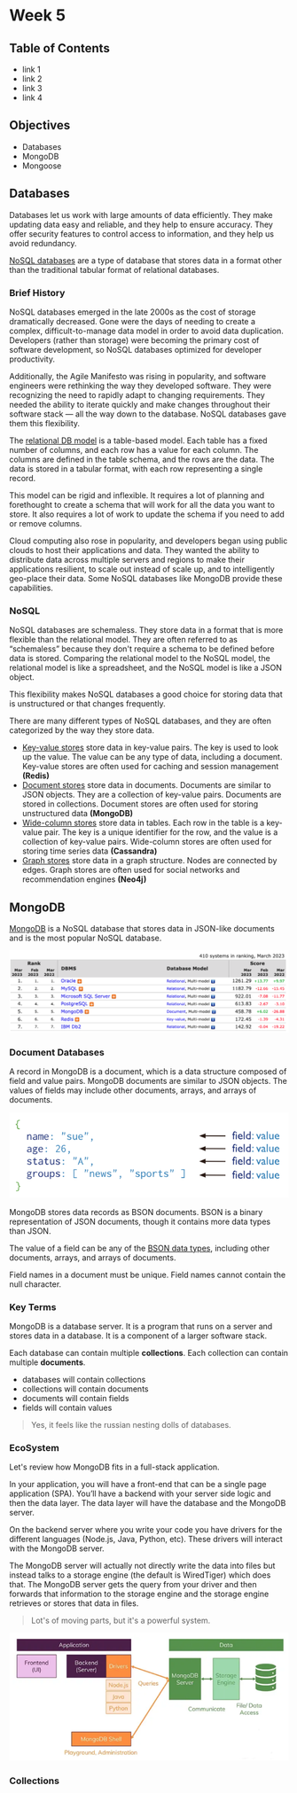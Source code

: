 # Week 5

## Table of Contents
  - link 1
  - link 2
  - link 3
  - link 4

## Objectives
- Databases
- MongoDB
- Mongoose


## Databases

Databases let us work with large amounts of data efficiently. They make updating data easy and reliable, and they help to ensure accuracy. 
They offer security features to control access to information, and they help us avoid redundancy.

[NoSQL databases](https://www.mongodb.com/nosql-explained) are a type of database that stores data in a format other than the traditional tabular format of relational databases.

### Brief History

NoSQL databases emerged in the late 2000s as the cost of storage dramatically decreased. Gone were the days of needing to create a complex, difficult-to-manage data model in order to avoid data duplication. Developers (rather than storage) were becoming the primary cost of software development, so NoSQL databases optimized for developer productivity.

Additionally, the Agile Manifesto was rising in popularity, and software engineers were rethinking the way they developed software. They were recognizing the need to rapidly adapt to changing requirements. They needed the ability to iterate quickly and make changes throughout their software stack — all the way down to the database. NoSQL databases gave them this flexibility.

The [relational DB model](https://www.ibm.com/topics/relational-databases) is a table-based model. Each table has a fixed number of columns, and each row has a value for each column. The columns are defined in the table schema, and the rows are the data. The data is stored in a tabular format, with each row representing a single record. 

This model can be rigid and inflexible. It requires a lot of planning and forethought to create a schema that will work for all the data you want to store. It also requires a lot of work to update the schema if you need to add or remove columns.

Cloud computing also rose in popularity, and developers began using public clouds to host their applications and data. They wanted the ability to distribute data across multiple servers and regions to make their applications resilient, to scale out instead of scale up, and to intelligently geo-place their data. Some NoSQL databases like MongoDB provide these capabilities.

### NoSQL

NoSQL databases are schemaless. They store data in a format that is more flexible than the relational model. They are often referred to as “schemaless” because they don't require a schema to be defined before data is stored.
Comparing the relational model to the NoSQL model, the relational model is like a spreadsheet, and the NoSQL model is like a JSON object.

This flexibility makes NoSQL databases a good choice for storing data that is unstructured or that changes frequently.

There are many different types of NoSQL databases, and they are often categorized by the way they store data.

  - [Key-value stores](https://redis.com/nosql/key-value-databases/) store data in key-value pairs. The key is used to look up the value. The value can be any type of data, including a document. Key-value stores are often used for caching and session management **(Redis)**
  - [Document stores](https://www.mongodb.com/document-databases) store data in documents. Documents are similar to JSON objects. They are a collection of key-value pairs. Documents are stored in collections. Document stores are often used for storing unstructured data **(MongoDB)**
  - [Wide-column stores](https://bi-insider.com/posts/apache-cassandra-nosql-database/) store data in tables. Each row in the table is a key-value pair. The key is a unique identifier for the row, and the value is a collection of key-value pairs. Wide-column stores are often used for storing time series data **(Cassandra)**
  - [Graph stores](https://neo4j.com/docs/getting-started/current/get-started-with-neo4j/graph-database/) store data in a graph structure. Nodes are connected by edges. Graph stores are often used for social networks and recommendation engines **(Neo4j)**


## MongoDB

[MongoDB](https://www.mongodb.com/) is a NoSQL database that stores data in JSON-like documents and is the most popular NoSQL database. 

![mongo ranking](images/ranking.png)

### Document Databases

A record in MongoDB is a document, which is a data structure composed of field and value pairs. MongoDB documents are similar to JSON objects. The values of fields may include other documents, arrays, and arrays of documents.

![document](images/document.png)

MongoDB stores data records as BSON documents. BSON is a binary representation of JSON documents, though it contains more data types than JSON.

The value of a field can be any of the [BSON data types](https://www.mongodb.com/docs/manual/reference/bson-types/), including other documents, arrays, and arrays of documents.

Field names in a document must be unique. Field names cannot contain the null character.

### Key Terms

MongoDB is a database server. It is a program that runs on a server and stores data in a database. It is a component of a larger software stack.

Each database can contain multiple **collections**. Each collection can contain multiple **documents**.

  - databases will contain collections
  - collections will contain documents
  - documents will contain fields
  - fields will contain values 

>Yes, it feels like the russian nesting dolls of databases. 

### EcoSystem

Let's review how MongoDB fits in a full-stack application.

In your application, you will have a front-end that can be a single page application (SPA). You’ll have a backend with your server side logic and then the data layer. The data layer will have the database and the MongoDB server.

On the backend server where you write your code you have drivers for the different languages (Node.js, Java, Python, etc). These drivers will interact with the MongoDB server.

The MongoDB server will actually not directly write the data into files but instead talks to a storage engine (the default is WiredTiger) which does that. The MongoDB server gets the query from your driver and then forwards that information to the storage engine and the storage engine retrieves or stores that data in files.

>Lot's of moving parts, but it's a powerful system.

![high level](images/high-level.png)


### Collections
